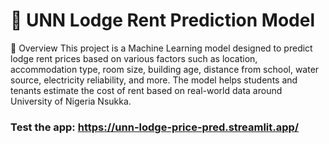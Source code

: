 # 🏡 UNN Lodge Rent Prediction Model
📌 Overview
This project is a Machine Learning model designed to predict lodge rent prices based on various factors such as location, accommodation type, room size, building age, distance from school, water source, electricity reliability, and more. The model helps students and tenants estimate the cost of rent based on real-world data around University of Nigeria Nsukka.

### Test the app: https://unn-lodge-price-pred.streamlit.app/
